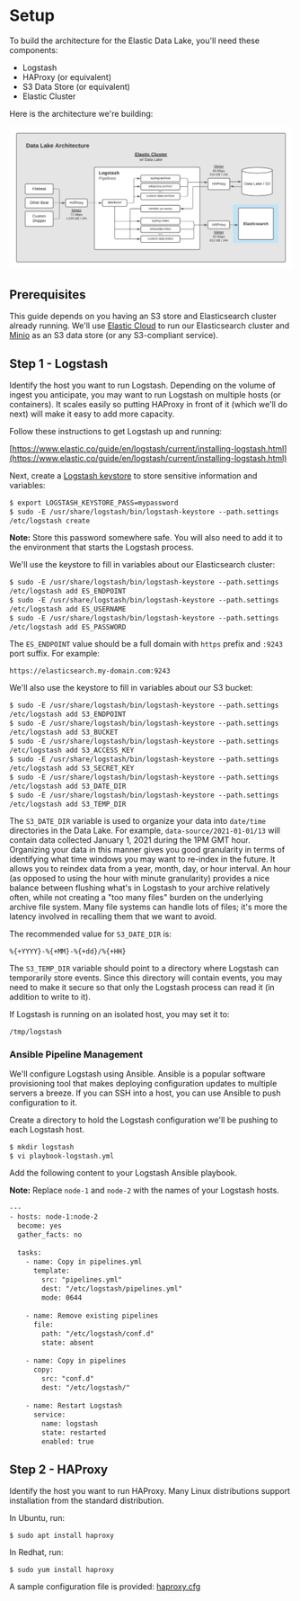 # Setup

To build the architecture for the Elastic Data Lake, you'll need these components:

* Logstash
* HAProxy (or equivalent)
* S3 Data Store (or equivalent)
* Elastic Cluster

Here is the architecture we're building:

![](../images/architecture.png)

## Prerequisites

This guide depends on you having an S3 store and Elasticsearch cluster already running.  We'll use [Elastic Cloud](https://elastic.co) to run our Elasticsearch cluster and [Minio](https://www.digitalocean.com/community/tutorials/how-to-set-up-an-object-storage-server-using-minio-on-ubuntu-18-04) as an S3 data store (or any S3-compliant service).

## Step 1 - Logstash

Identify the host you want to run Logstash.  Depending on the volume of ingest you anticipate, you may want to run Logstash on multiple hosts (or containers).  It scales easily so putting HAProxy in front of it (which we'll do next) will make it easy to add more capacity.

Follow these instructions to get Logstash up and running:

[https://www.elastic.co/guide/en/logstash/current/installing-logstash.html](https://www.elastic.co/guide/en/logstash/current/installing-logstash.html)

Next, create a [Logstash keystore](https://www.elastic.co/guide/en/logstash/current/keystore.html) to store sensitive information and variables:

```
$ export LOGSTASH_KEYSTORE_PASS=mypassword
$ sudo -E /usr/share/logstash/bin/logstash-keystore --path.settings /etc/logstash create
```

**Note:**  Store this password somewhere safe.  You will also need to add it to the environment that starts the Logstash process.

We'll use the keystore to fill in variables about our Elasticsearch cluster:

```
$ sudo -E /usr/share/logstash/bin/logstash-keystore --path.settings /etc/logstash add ES_ENDPOINT
$ sudo -E /usr/share/logstash/bin/logstash-keystore --path.settings /etc/logstash add ES_USERNAME
$ sudo -E /usr/share/logstash/bin/logstash-keystore --path.settings /etc/logstash add ES_PASSWORD
```

The `ES_ENDPOINT` value should be a full domain with `https` prefix and `:9243` port suffix.  For example:

```
https://elasticsearch.my-domain.com:9243
```

We'll also use the keystore to fill in variables about our S3 bucket:

```
$ sudo -E /usr/share/logstash/bin/logstash-keystore --path.settings /etc/logstash add S3_ENDPOINT
$ sudo -E /usr/share/logstash/bin/logstash-keystore --path.settings /etc/logstash add S3_BUCKET
$ sudo -E /usr/share/logstash/bin/logstash-keystore --path.settings /etc/logstash add S3_ACCESS_KEY
$ sudo -E /usr/share/logstash/bin/logstash-keystore --path.settings /etc/logstash add S3_SECRET_KEY
$ sudo -E /usr/share/logstash/bin/logstash-keystore --path.settings /etc/logstash add S3_DATE_DIR
$ sudo -E /usr/share/logstash/bin/logstash-keystore --path.settings /etc/logstash add S3_TEMP_DIR
```

The `S3_DATE_DIR` variable is used to organize your data into `date/time` directories in the Data Lake.  For example, `data-source/2021-01-01/13` will contain data collected January 1, 2021 during the 1PM GMT hour.  Organizing your data in this manner gives you good granularity in terms of identifying what time windows you may want to re-index in the future.  It allows you to reindex data from a year, month, day, or hour interval.  An hour (as opposed to using the hour with minute granularity) provides a nice balance between flushing what's in Logstash to your archive relatively often, while not creating a "too many files" burden on the underlying archive file system.  Many file systems can handle lots of files; it's more the latency involved in recalling them that we want to avoid.

The recommended value for `S3_DATE_DIR` is:

```
%{+YYYY}-%{+MM}-%{+dd}/%{+HH}
```

The `S3_TEMP_DIR` variable should point to a directory where Logstash can temporarily store events.  Since this directory will contain events, you may need to make it secure so that only the Logstash process can read it (in addition to write to it).

If Logstash is running on an isolated host, you may set it to:

```
/tmp/logstash
```

### Ansible Pipeline Management

We'll configure Logstash using Ansible.  Ansible is a popular software provisioning tool that makes deploying configuration updates to multiple servers a breeze.  If you can SSH into a host, you can use Ansible to push configuration to it.

Create a directory to hold the Logstash configuration we'll be pushing to each Logstash host.

```
$ mkdir logstash
$ vi playbook-logstash.yml 
```

Add the following content to your Logstash Ansible playbook.

**Note:** Replace `node-1` and `node-2` with the names of your Logstash hosts.

```
---
- hosts: node-1:node-2
  become: yes
  gather_facts: no

  tasks:
    - name: Copy in pipelines.yml
      template:
        src: "pipelines.yml"
        dest: "/etc/logstash/pipelines.yml"
        mode: 0644

    - name: Remove existing pipelines
      file:
        path: "/etc/logstash/conf.d"
        state: absent

    - name: Copy in pipelines
      copy:
        src: "conf.d"
        dest: "/etc/logstash/"

    - name: Restart Logstash
      service:
        name: logstash
        state: restarted
        enabled: true

```

## Step 2 - HAProxy

Identify the host you want to run HAProxy.  Many Linux distributions support installation from the standard distribution.

In Ubuntu, run:

```
$ sudo apt install haproxy
```

In Redhat, run:

```
$ sudo yum install haproxy
```

A sample configuration file is provided: [haproxy.cfg](haproxy.cfg)
